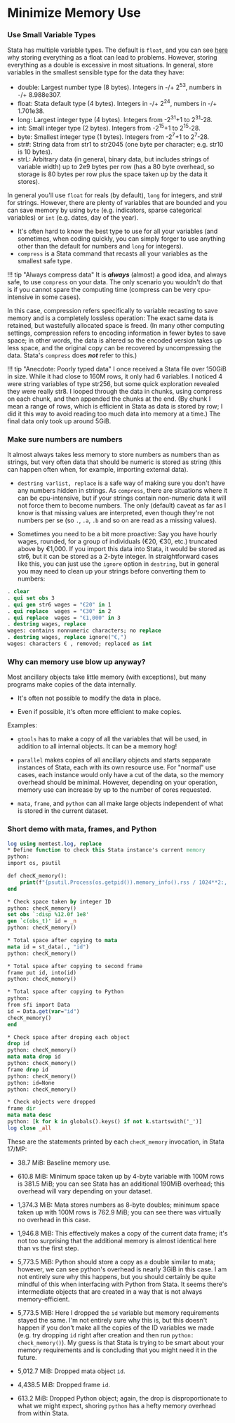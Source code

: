 Minimize Memory Use
===================

### Use Small Variable Types

Stata has multiple variable types. The default is `float`, and you can see [here](break.md) why storing everything as a float can lead to problems. However, storing everything as a double is excessive in most situations. In general, store variables in the smallest sensible type for the data they have:

- double: Largest number type (8 bytes). Integers in -/+ 2<sup>53</sup>, numbers in -/+ 8.988e307.
- float: Stata default type (4 bytes). Integers in -/+ 2<sup>24</sup>, numbers in -/+ 1.701e38.
- long: Largest integer type (4 bytes). Integers from -2<sup>31</sup>+1 to 2<sup>31</sup>-28.
- int: Small integer type (2 bytes). Integers from -2<sup>15</sup>+1 to 2<sup>15</sup>-28.
- byte: Smallest integer type (1 bytes). Integers from -2<sup>7</sup>+1 to 2<sup>7</sup>-28.
- str#: String data from str1 to str2045 (one byte per character; e.g. str10 is 10 bytes).
- strL: Arbitrary data (in general, binary data, but includes strings of variable width) up to 2e9 bytes per row (has a 80 byte overhead, so storage is 80 bytes per row plus the space taken up by the data it stores).

In general you'll use `float` for reals (by default), `long` for integers, and str# for strings. However, there are plenty of variables that are bounded and you can save memory by using `byte` (e.g. indicators, sparse categorical variables) or `int` (e.g. dates, day of the year).

- It's often hard to know the best type to use for all your variables (and sometimes, when coding quickly, you can simply forger to use anything other than the default for numbers and `long` for integers).
- `compress` is a Stata command that recasts all your variables as the smallest safe type.

!!! tip "Always compress data"
    It is _**always**_ (almost) a good idea, and always safe, to use `compress`
    on your data. The only scenario you wouldn't do that is if you
    cannot spare the computing time (compress can be very cpu-intensive in
    some cases).

In this case, compression refers specifically to variable recasting to save memory and is a completely lossless operation: The exact same data is retained, but wastefully allocated space is freed. (In many other computing settings, compression refers to encoding information in fewer bytes to save space; in other words, the data is altered so the encoded version takes up less space, and the original copy can be recovered by uncompressing the data. Stata's `compress` does __*not*__ refer to this.)

!!! tip "Anecdote: Poorly typed data"
    I once received a Stata file over 150GiB in size. While it had close
    to 160M rows, it only had 6 variables. I noticed 4 were string
    variables of type str256, but some quick exploration revealed they
    were really str8. I looped through the data in chunks, using compress
    on each chunk, and then appended the chunks at the end. (By chunk I mean
    a range of rows, which is efficient in Stata as data is stored by row; I
    did it this way to avoid reading too much data into memory at a time.) 
    The final data only took up around 5GiB.

### Make sure numbers are numbers

It almost always takes less memory to store numbers as numbers than as strings, but very often data that should be numeric is stored as string (this can happen often when, for example, importing external data).

- `destring varlist, replace` is a safe way of making sure you don't have any numbers hidden in strings. As `compress`, there are situations where it can be cpu-intensive, but if your strings contain non-numeric data it will not force them to become numbers. The only (default) caveat as far as I know is that missing values are interpreted, even though they're not numbers per se (so `.`, `.a`, `.b` and so on are read as a missing values).

- Sometimes you need to be a bit more proactive: Say you have hourly wages, rounded, for a group of individuals (€20, €30, etc.) truncated above by €1,000. If you import this data into Stata, it would be stored as str6, but it can be stored as a 2-byte integer. In straightforward cases like this, you can just use the `ignore` option in `destring`, but in general you may need to clean up your strings before converting them to numbers:

```stata
. clear
. qui set obs 3
. qui gen str6 wages = "€20" in 1
. qui replace  wages = "€30" in 2
. qui replace  wages = "€1,000" in 3
. destring wages, replace
wages: contains nonnumeric characters; no replace
. destring wages, replace ignore("€,")
wages: characters € , removed; replaced as int
```

### Why can memory use blow up anyway?

Most ancillary objects take little memory (with exceptions), but many programs make copies of the data internally.

- It's often not possible to modify the data in place.

- Even if possible, it's often more efficient to make copies.

Examples:

- `gtools` has to make a copy of all the variables that will be used, in addition to all internal objects. It can be a memory hog!

- `parallel` makes copies of all ancillary objects and starts sepparate instances of Stata, each with its own resource use. For "normal" use cases, each instance would only have a cut of the data, so the memory overhead should be minimal. However, depending on your operation, memory use can increase by up to the number of cores requested.

- `mata`, `frame`, and `python` can all make large objects independent of what is stored in the current dataset.

### Short demo with mata, frames, and Python

```stata
log using memtest.log, replace
* Define function to check this Stata instance's current memory
python:
import os, psutil

def checK_memory():
    print(f"{psutil.Process(os.getpid()).memory_info().rss / 1024**2:,.1f} MiB in use")
end

* Check space taken by integer ID
python: checK_memory()
set obs `:disp %12.0f 1e8'
gen `c(obs_t)' id = _n
python: checK_memory()

* Total space after copying to mata
mata id = st_data(., "id")
python: checK_memory()

* Total space after copying to second frame
frame put id, into(id)
python: checK_memory()

* Total space after copying to Python
python:
from sfi import Data
id = Data.get(var="id")
checK_memory()
end

* Check space after droping each object
drop id
python: checK_memory()
mata mata drop id
python: checK_memory()
frame drop id
python: checK_memory()
python: id=None
python: checK_memory()

* Check objects were dropped
frame dir
mata mata desc
python: [k for k in globals().keys() if not k.startswith('_')]
log close _all
```

These are the statements printed by each `checK_memory` invocation, in Stata 17/MP:

- 38.7 MiB: Baseline memory use.

- 610.8 MiB: Minimum space taken up by 4-byte variable with 100M rows is 381.5 MiB; you can see Stata has an additional 190MiB overhead; this overhead will vary depending on your dataset.

- 1,374.3 MiB: Mata stores numbers as 8-byte doubles; minimum space taken up with 100M rows is 762.9 MiB; you can see there was virtually no overhead in this case.

- 1,946.8 MiB: This effectively makes a copy of the current data frame; it's not too surprising that the additional memory is almost identical here than vs the first step.

- 5,773.5 MiB: Python should store a copy as a double similar to mata; however, we can see python's overhead is nearly 3GiB in this case. I am not entirely sure why this happens, but you should certainly be quite mindful of this when interfacing with Python from Stata. It seems there's intermediate objects that are created in a way that is not always memory-efficient.

- 5,773.5 MiB: Here I dropped the `id` variable but  memory requirements stayed the same. I'm not entirely sure why this is, but this doesn't happen if you don't make all the copies of the ID variables we made (e.g. try dropping `id` right after creation and then run `python: check_memory()`). My guess is that Stata is trying to be smart about your  memory requirements and is concluding that you might need it in the future.

- 5,012.7 MiB:  Dropped mata object `id`.

- 4,438.5 MiB: Dropped frame `id`.

- 613.2 MiB: Dropped Python object; again, the drop is disproportionate to what we might expect, shoring `python` has a hefty memory overhead from within Stata.
